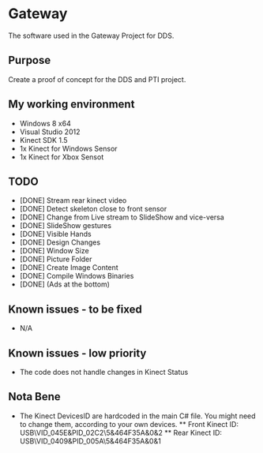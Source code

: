 Gateway
=======

The software used in the Gateway Project for DDS.


Purpose
-------
Create a proof of concept for the DDS and PTI project.


My working environment
----------------------
* Windows 8 x64
* Visual Studio 2012
* Kinect SDK 1.5
* 1x Kinect for Windows Sensor
* 1x Kinect for Xbox Sensot


TODO
----
* [DONE] Stream rear kinect video
* [DONE] Detect skeleton close to front sensor
* [DONE] Change from Live stream to SlideShow and vice-versa
* [DONE] SlideShow gestures
* [DONE] Visible Hands
* [DONE] Design Changes
* [DONE] Window Size
* [DONE] Picture Folder
* [DONE] Create Image Content
* [DONE] Compile Windows Binaries
* [DONE] (Ads at the bottom)


Known issues - to be fixed
--------------------------
* N/A


Known issues - low priority
---------------------------
* The code does not handle changes in Kinect Status


Nota Bene
---------
* The Kinect DevicesID are hardcoded in the main C# file. You might need to change them, according to your own devices.
** Front Kinect ID: USB\VID_045E&PID_02C2\5&464F35A&0&2
** Rear  Kinect ID: USB\VID_0409&PID_005A\5&464F35A&0&1
